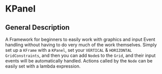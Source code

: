 # KPanel
## General Description
A Framework for beginners to easily work with graphics and input Event handling without having to do very much of the work themselves.
Simply set up a `KFrame` with a `KPanel`, set your `VERTICAL` & `HORIZONTAL` `GridConstraints`, and then you can add `Node`s to the
`Grid`, and their input events will be automatically handled. Actions called by the `Node` can be easily set with a lambda expression.